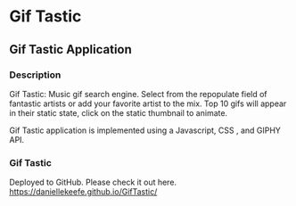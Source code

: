 # Gif Tastic

## Gif Tastic Application
### Description
Gif Tastic: Music gif search engine. Select from the repopulate field of fantastic artists or add your favorite artist to the mix. Top 10 gifs will appear in their static state, click on the static thumbnail to animate.   

Gif Tastic application is implemented using a Javascript, CSS , and GIPHY API.
### Gif Tastic
Deployed to GitHub. Please check it out here. https://daniellekeefe.github.io/GifTastic/
